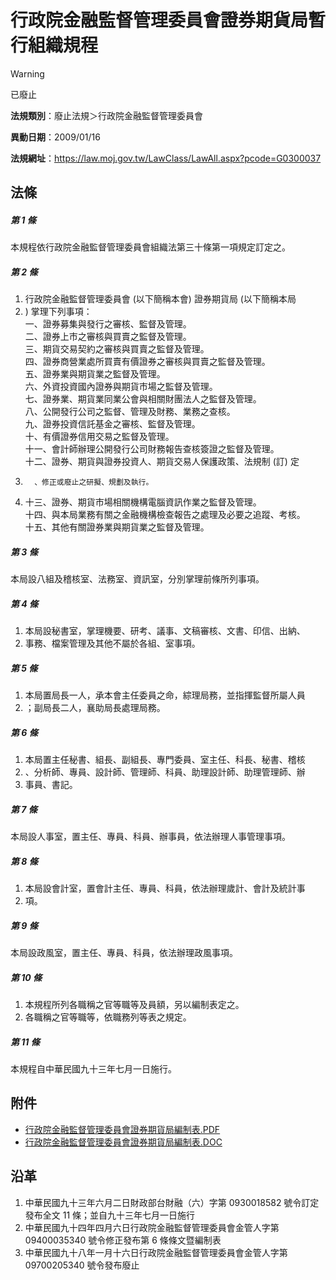 # 行政院金融監督管理委員會證券期貨局暫行組織規程


> [!WARNING]
> 已廢止


**法規類別**：廢止法規＞行政院金融監督管理委員會

**異動日期**：2009/01/16  

**法規網址**：https://law.moj.gov.tw/LawClass/LawAll.aspx?pcode=G0300037



## 法條
##### 第 1 條
本規程依行政院金融監督管理委員會組織法第三十條第一項規定訂定之。

##### 第 2 條
1. 行政院金融監督管理委員會 (以下簡稱本會) 證券期貨局 (以下簡稱本局
1. ) 掌理下列事項：  
一、證券募集與發行之審核、監督及管理。  
二、證券上市之審核與買賣之監督及管理。  
三、期貨交易契約之審核與買賣之監督及管理。  
四、證券商營業處所買賣有價證券之審核與買賣之監督及管理。  
五、證券業與期貨業之監督及管理。  
六、外資投資國內證券與期貨市場之監督及管理。  
七、證券業、期貨業同業公會與相關財團法人之監督及管理。  
八、公開發行公司之監督、管理及財務、業務之查核。  
九、證券投資信託基金之審核、監督及管理。  
十、有價證券信用交易之監督及管理。  
十一、會計師辦理公開發行公司財務報告查核簽證之監督及管理。  
十二、證券、期貨與證券投資人、期貨交易人保護政策、法規制 (訂) 定
1.       、修正或廢止之研擬、規劃及執行。
1. 十三、證券、期貨市場相關機構電腦資訊作業之監督及管理。  
十四、與本局業務有關之金融機構檢查報告之處理及必要之追蹤、考核。  
十五、其他有關證券業與期貨業之監督及管理。

##### 第 3 條
本局設八組及稽核室、法務室、資訊室，分別掌理前條所列事項。

##### 第 4 條
1. 本局設秘書室，掌理機要、研考、議事、文稿審核、文書、印信、出納、
1. 事務、檔案管理及其他不屬於各組、室事項。

##### 第 5 條
1. 本局置局長一人，承本會主任委員之命，綜理局務，並指揮監督所屬人員
1. ；副局長二人，襄助局長處理局務。

##### 第 6 條
1. 本局置主任秘書、組長、副組長、專門委員、室主任、科長、秘書、稽核
1. 、分析師、專員、設計師、管理師、科員、助理設計師、助理管理師、辦
1. 事員、書記。

##### 第 7 條
本局設人事室，置主任、專員、科員、辦事員，依法辦理人事管理事項。

##### 第 8 條
1. 本局設會計室，置會計主任、專員、科員，依法辦理歲計、會計及統計事
1. 項。

##### 第 9 條
本局設政風室，置主任、專員、科員，依法辦理政風事項。

##### 第 10 條
1. 本規程所列各職稱之官等職等及員額，另以編制表定之。
1. 各職稱之官等職等，依職務列等表之規定。

##### 第 11 條
本規程自中華民國九十三年七月一日施行。
## 附件
* [行政院金融監督管理委員會證券期貨局編制表.PDF](https://law.moj.gov.tw/LawClass/LawGetFile.ashx?FileId=0000232693)
* [行政院金融監督管理委員會證券期貨局編制表.DOC](https://law.moj.gov.tw/LawClass/LawGetFile.ashx?FileId=0000024786)
## 沿革
1. 中華民國九十三年六月二日財政部台財融（六）字第 0930018582 號令訂定發布全文 11 條；並自九十三年七月一日施行
1. 中華民國九十四年四月六日行政院金融監督管理委員會金管人字第 09400035340  號令修正發布第 6  條條文暨編制表
1. 中華民國九十八年一月十六日行政院金融監督管理委員會金管人字第 09700205340  號令發布廢止

